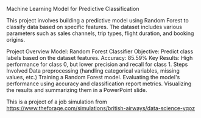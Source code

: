 Machine Learning Model for Predictive Classification

This project involves building a predictive model using Random Forest to classify data based on specific features. The dataset includes various parameters such as sales channels, trip types, flight duration, and booking origins.

Project Overview
Model: Random Forest Classifier
Objective: Predict class labels based on the dataset features.
Accuracy: 85.59%
Key Results: High performance for class 0, but lower precision and recall for class 1.
Steps Involved
Data preprocessing (handling categorical variables, missing values, etc.)
Training a Random Forest model.
Evaluating the model's performance using accuracy and classification report metrics.
Visualizing the results and summarizing them in a PowerPoint slide.

This is a project of a job simulation from https://www.theforage.com/simulations/british-airways/data-science-yqoz

